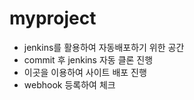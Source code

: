 # myproject
- jenkins를 활용하여 자동배포하기 위한 공간
- commit 후 jenkins 자동 클론 진행
- 이곳을 이용하여 사이트 배포 진행
- webhook 등록하여 체크
